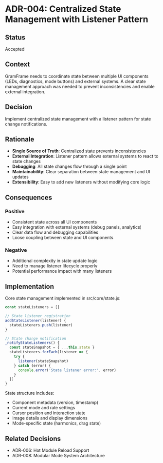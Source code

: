 # ADR-004: Centralized State Management with Listener Pattern

## Status
Accepted

## Context
GramFrame needs to coordinate state between multiple UI components (LEDs, diagnostics, mode buttons) and external systems. A clear state management approach was needed to prevent inconsistencies and enable external integration.

## Decision
Implement centralized state management with a listener pattern for state change notifications.

## Rationale
- **Single Source of Truth**: Centralized state prevents inconsistencies
- **External Integration**: Listener pattern allows external systems to react to state changes  
- **Debugging**: All state changes flow through a single point
- **Maintainability**: Clear separation between state management and UI updates
- **Extensibility**: Easy to add new listeners without modifying core logic

## Consequences
### Positive
- Consistent state across all UI components
- Easy integration with external systems (debug panels, analytics)
- Clear data flow and debugging capabilities
- Loose coupling between state and UI components

### Negative
- Additional complexity in state update logic
- Need to manage listener lifecycle properly
- Potential performance impact with many listeners

## Implementation
Core state management implemented in src/core/state.js:
```javascript
const stateListeners = []

// State listener registration
addStateListener(listener) {
  stateListeners.push(listener)
}

// State change notification
_notifyStateListeners() {
  const stateSnapshot = { ...this.state }
  stateListeners.forEach(listener => {
    try {
      listener(stateSnapshot)
    } catch (error) {
      console.error('State listener error:', error)
    }
  })
}
```

State structure includes:
- Component metadata (version, timestamp)
- Current mode and rate settings
- Cursor position and interaction state
- Image details and display dimensions
- Mode-specific state (harmonics, drag state)

## Related Decisions
- ADR-006: Hot Module Reload Support
- ADR-008: Modular Mode System Architecture